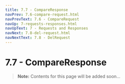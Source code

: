 ```yaml
---
title: 7.7 - CompareResponse
navPrev: 7.6-compare-request.html
navPrevText: 7.6 - CompareRequest
navUp: 7-requests-responses.html
navUpText: 7 - Requests and Responses
navNext: 7.8-del-request.html
navNextText: 7.8 - DelRequest
---
```


# 7.7 - CompareResponse

>**Note:** Contents for this page will be added soon...